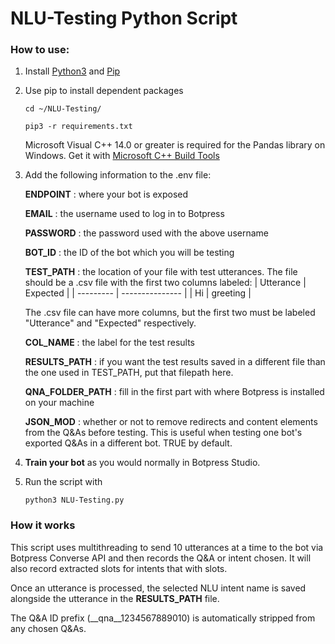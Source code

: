 # NLU-Testing Python Script

### How to use:

1. Install [Python3](https://www.python.org/downloads/) and [Pip](https://pypi.org/project/pip/)


2. Use pip to install dependent packages

    `cd ~/NLU-Testing/`

    `pip3 -r requirements.txt`
        
    Microsoft Visual C++ 14.0 or greater is required for the Pandas library on Windows. Get it with [Microsoft C++ Build Tools]( https://visualstudio.microsoft.com/visual-cpp-build-tools/)

3. Add the following information to the .env file:

    **ENDPOINT**
    : where your bot is exposed

    **EMAIL**
    : the username used to log in to Botpress

    **PASSWORD**
    : the password used with the above username

    **BOT_ID**
    : the ID of the bot which you will be testing

    **TEST_PATH**
    : the location of your file with test utterances. The file should be a .csv file with the first two columns labeled:
    | Utterance | Expected        |
    | --------- | --------------- |
    | Hi        |   greeting      |
    
    The .csv file can have more columns, but the first two must be labeled "Utterance" and "Expected" respectively.

    **COL_NAME**
    : the label for the test results

    **RESULTS_PATH**
    : if you want the test results saved in a different file than the one used in TEST_PATH, put that filepath here.

    **QNA_FOLDER_PATH**
    : fill in the first part with where Botpress is installed on your machine
    
    **JSON_MOD**
    : whether or not to remove redirects and content elements from the Q&As before testing. This is useful when testing one bot's exported Q&As in a different bot. TRUE by default.

4. **Train your bot** as you would normally in Botpress Studio.

5. Run the script with

    `python3 NLU-Testing.py`
    

### How it works

This script uses multithreading to send 10 utterances at a time to the bot via Botpress Converse API and then records the Q&A or intent chosen. It will also record extracted slots for intents that with slots.

Once an utterance is processed, the selected NLU intent name is saved alongside the utterance in the **RESULTS_PATH** file.

The Q&A ID prefix (__qna__1234567889010) is automatically stripped from any chosen Q&As.
